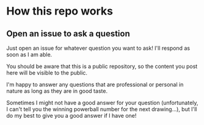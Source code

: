 # How this repo works

## Open an issue to ask a question

Just open an issue for whatever question you want to ask! I'll respond as soon as I am able. 

You should be aware that this is a public repository, so the content you post here will be visible to the public.

I'm happy to answer any questions that are professional or personal in nature as long as they are in good taste.

Sometimes I might not have a good answer for your question (unfortunately, I can't tell you the winning powerball number for the next drawing...), but I'll do my best to give you a good answer if I have one!
